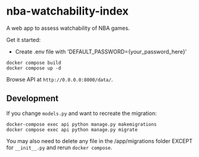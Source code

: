 # nba-watchability-index

A web app to assess watchability of NBA games.


Get it started:

- Create .env file with 'DEFAULT_PASSWORD={your_password_here}'

```
docker compose build
docker compose up -d
```
Browse API at `http://0.0.0.0:8000/data/`.


## Development

If you change `models.py` and want to recreate the migration:

```
docker-compose exec api python manage.py makemigrations
docker compose exec api python manage.py migrate
```

You may also need to delete any file in the /app/migrations folder EXCEPT for `__init__.py` and rerun `docker compose`.
